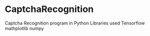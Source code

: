 # CaptchaRecognition
Captcha Recognition program in Python
Libraries used
Tensorflow
mathplotlib
numpy
